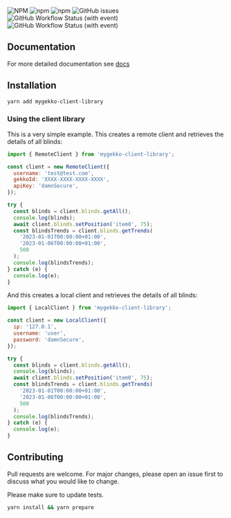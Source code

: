 ![NPM](https://img.shields.io/npm/l/mygekko-client-library)
![npm](https://img.shields.io/npm/v/mygekko-client-library)
![npm](https://img.shields.io/npm/dy/mygekko-client-library)
![GitHub issues](https://img.shields.io/github/issues/pinpong/mygekko-client-library)
![GitHub Workflow Status (with event)](https://img.shields.io/github/actions/workflow/status/pinpong/mygekko-client-library/deploy)
![GitHub Workflow Status (with event)](https://img.shields.io/github/actions/workflow/status/pinpong/mygekko-client-library/code_check)

## Documentation

For more detailed documentation see [docs](https://pinpong.github.io/mygekko-client-library)

## Installation

```sh
yarn add mygekko-client-library
```

### Using the client library

This is a very simple example. This creates a remote client and retrieves the details of all blinds:

```js
import { RemoteClient } from 'mygekko-client-library';

const client = new RemoteClient({
  username: 'test@test.com',
  gekkoId: 'XXXX-XXXX-XXXX-XXXX',
  apiKey: 'damnSecure',
});

try {
  const blinds = client.blinds.getAll();
  console.log(blinds);
  await client.blinds.setPosition('item0', 75);
  const blindsTrends = client.blinds.getTrends(
    '2023-01-01T00:00:00+01:00',
    '2023-01-06T00:00:00+01:00',
    500
  );
  console.log(blindsTrends);
} catch (e) {
  console.log(e);
}
```

And this creates a local client and retrieves the details of all blinds:

```js
import { LocalClient } from 'mygekko-client-library';

const client = new LocalClient({
  ip: '127.0.1',
  username: 'user',
  password: 'damnSecure',
});

try {
  const blinds = client.blinds.getAll();
  console.log(blinds);
  await client.blinds.setPosition('item0', 75);
  const blindsTrends = client.blinds.getTrends(
    '2023-01-01T00:00:00+01:00',
    '2023-01-06T00:00:00+01:00',
    500
  );
  console.log(blindsTrends);
} catch (e) {
  console.log(e);
}
```

## Contributing

Pull requests are welcome. For major changes, please open an issue first to discuss what you would like to change.

Please make sure to update tests.

```sh
yarn install && yarn prepare
```
